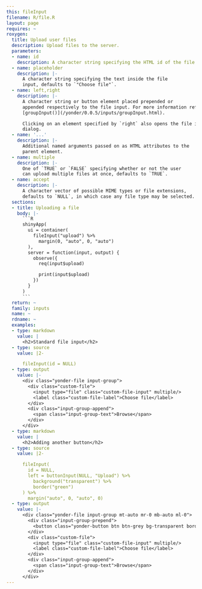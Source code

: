 ```yaml
---
this: fileInput
filename: R/file.R
layout: page
requires: ~
roxygen:
  title: Upload user files
  description: Upload files to the server.
  parameters:
  - name: id
    description: A character string specifying the HTML id of the file input.
  - name: placeholder
    description: |-
      A character string specifying the text inside the file
      input, defaults to `"Choose file"`.
  - name: left,right
    description: |-
      A character string or button element placed prepended or
      appended respectively to the file input. For more information refer to
      [groupInput()](/yonder/0.0.5/inputs/groupInput.html).

      Clicking on an element specified by `right` also opens the file input
      dialog.
  - name: '...'
    description: |-
      Additional named arguments passed on as HTML attributes to the
      parent element.
  - name: multiple
    description: |-
      One of `TRUE` or `FALSE` specifying whether or not the user
      can upload multiple files at once, defaults to `TRUE`.
  - name: accept
    description: |-
      A character vector of possible MIME types or file extensions,
      defaults to `NULL`, in which case any file type may be selected.
  sections:
  - title: Uploading a file
    body: |-
      ```R
      shinyApp(
        ui = container(
          fileInput("upload") %>%
            margin(0, "auto", 0, "auto")
        ),
        server = function(input, output) {
          observe({
            req(input$upload)

            print(input$upload)
          })
        }
      )
      ```
  return: ~
  family: inputs
  name: ~
  rdname: ~
  examples:
  - type: markdown
    value: |
      <h2>Standard file input</h2>
  - type: source
    value: |2-

      fileInput(id = NULL)
  - type: output
    value: |-
      <div class="yonder-file input-group">
        <div class="custom-file">
          <input type="file" class="custom-file-input" multiple/>
          <label class="custom-file-label">Choose file</label>
        </div>
        <div class="input-group-append">
          <span class="input-group-text">Browse</span>
        </div>
      </div>
  - type: markdown
    value: |
      <h2>Adding another button</h2>
  - type: source
    value: |2-

      fileInput(
        id = NULL,
        left = buttonInput(NULL, "Upload") %>%
          background("transparent") %>%
          border("green")
      ) %>%
        margin("auto", 0, "auto", 0)
  - type: output
    value: |-
      <div class="yonder-file input-group mt-auto mr-0 mb-auto ml-0">
        <div class="input-group-prepend">
          <button class="yonder-button btn btn-grey bg-transparent border border-green" type="button" role="button">Upload</button>
        </div>
        <div class="custom-file">
          <input type="file" class="custom-file-input" multiple/>
          <label class="custom-file-label">Choose file</label>
        </div>
        <div class="input-group-append">
          <span class="input-group-text">Browse</span>
        </div>
      </div>
---
```

